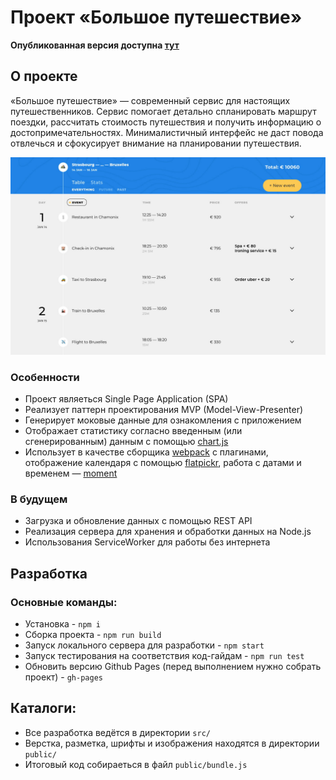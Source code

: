 # Проект «Большое путешествие»

**Опубликованная версия доступна [тут](https://dreadwood.github.io/big-trip/)**

## О проекте

«Большое путешествие» — современный сервис для настоящих путешественников. Сервис помогает детально спланировать маршрут поездки, рассчитать стоимость путешествия и получить информацию о достопримечательностях. Минималистичный интерфейс не даст повода отвлечься и сфокусирует внимание на планировании путешествия.

![Главный экран](public/img/main-screen.jpg)


### Особенности

- Проект являеться Single Page Application (SPA)
- Реализует паттерн проектирования MVP (Model-View-Presenter)
- Генерирует моковые данные для ознакомления с приложением
- Отображает статистику согласно введенным (или сгенерированным) данным с помощью [chart.js](https://www.chartjs.org/)
- Использует в качестве сборщика [webpack](https://webpack.js.org/) с плагинами, отображение календаря с помощью [flatpickr](https://flatpickr.js.org/), работа с датами и временем — [moment](https://momentjs.com/)


### В будущем

- Загрузка и обновление данных с помощью REST API
- Реализация сервера для хранения и обработки данных на Node.js
- Использования ServiceWorker для работы без интернета


## Разработка

### Основные команды:

* Установка - `npm i`
* Сборка проекта - `npm run build`
* Запуск локального сервера для разработки - `npm start`
* Запуск тестирования на соответствия код-гайдам - `npm run test`
* Обновить версию Github Pages (перед выполнением нужно собрать проект) - `gh-pages`

## Каталоги:

* Все разработка ведётся в директории `src/`
* Верстка, разметка, шрифты и изображения находятся в директории `public/`
* Итоговый код собираеться в файл `public/bundle.js`
